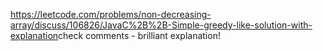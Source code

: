 https://leetcode.com/problems/non-decreasing-array/discuss/106826/JavaC%2B%2B-Simple-greedy-like-solution-with-explanation
​
​
check comments - brilliant explanation!